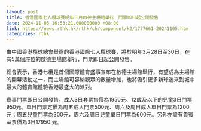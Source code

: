 ```yaml
---
layout: post
title: 香港國際七人欖球賽明年三月啟德主場館舉行　門票即日起公開發售
date: 2024-11-05 16:53:21.000000000 +08:00
link: https://news.rthk.hk/rthk/ch/component/k2/1777661-20241105.htm
categories: rthk
---
```


由中國香港欖球總會舉辦的香港國際七人欖球賽，將於明年3月28日至30日，在有5萬個座位的啟德主場館舉行，門票即日起公開發售。

總會表示，香港七欖是首個國際體育盛事宣布在啟德主場館舉行，有望成為主場館的開幕活動之一，而主場館可容納觀眾的數量增加，也將吸引更多新球迷來到城中最大的體育館體驗香港最盛大的派對。

賽事門票即日公開發售，成人3日套票售價為1950元、12歲及以下的兒童3日門票950元。單日門票定價為周五成人門票500元、周六及周日成人單日門票為1200 元；周五兒童門票為300元，周六及周日兒童單日門票為600元。另外亦設有貴賓室票價為3日17950 元。
